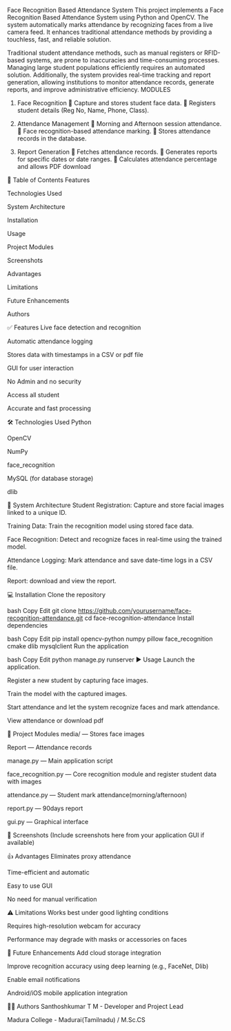 Face Recognition Based Attendance System
This project implements a Face Recognition Based Attendance System using Python and OpenCV. The system automatically marks attendance by recognizing faces from a live camera feed. It enhances traditional attendance methods by providing a touchless, fast, and reliable solution.

Traditional student attendance methods, such as manual registers or RFID-based systems, are prone to inaccuracies and time-consuming processes. Managing large student populations efficiently requires an automated solution. 
Additionally, the system provides real-time tracking and report generation, allowing institutions to monitor attendance records, generate reports, and improve administrative efficiency. 
MODULES 
1. Face Recognition 
 Capture and stores student face data. 
 Registers student details (Reg No, Name, Phone, Class).

2. Attendance Management 
 Morning and Afternoon session attendance. 
 Face recognition-based attendance marking. 
 Stores attendance records in the database. 

3. Report Generation 
 Fetches attendance records. 
 Generates reports for specific dates or date ranges. 
 Calculates attendance percentage and allows PDF download

📘 Table of Contents
Features

Technologies Used

System Architecture

Installation

Usage

Project Modules

Screenshots

Advantages

Limitations

Future Enhancements

Authors

✅ Features
Live face detection and recognition

Automatic attendance logging

Stores data with timestamps in a CSV or pdf file

GUI for user interaction

No Admin and no security

Access all student 

Accurate and fast processing

🛠️ Technologies Used
Python

OpenCV

NumPy

face_recognition

MySQL (for database storage)

dlib

🧩 System Architecture
Student Registration: Capture and store facial images linked to a unique ID.

Training Data: Train the recognition model using stored face data.

Face Recognition: Detect and recognize faces in real-time using the trained model.

Attendance Logging: Mark attendance and save date-time logs in a CSV file.

Report: download and view the report.

💻 Installation
Clone the repository

bash
Copy
Edit
git clone https://github.com/yourusername/face-recognition-attendance.git
cd face-recognition-attendance
Install dependencies

bash
Copy
Edit
pip install opencv-python numpy pillow face_recognition cmake dlib mysqlclient
Run the application

bash
Copy
Edit
python manage.py runserver
▶️ Usage
Launch the application.

Register a new student by capturing face images.

Train the model with the captured images.

Start attendance and let the system recognize faces and mark attendance.

View attendance or download pdf

📂 Project Modules
media/ — Stores face images

Report — Attendance records

manage.py — Main application script

face_recognition.py — Core recognition module and register student data with images

attendance.py — Student mark attendance(morning/afternoon)

report.py — 90days report 

gui.py — Graphical interface

📸 Screenshots
(Include screenshots here from your application GUI if available)

👍 Advantages
Eliminates proxy attendance

Time-efficient and automatic

Easy to use GUI

No need for manual verification

⚠️ Limitations
Works best under good lighting conditions

Requires high-resolution webcam for accuracy

Performance may degrade with masks or accessories on faces

🔮 Future Enhancements
Add cloud storage integration

Improve recognition accuracy using deep learning (e.g., FaceNet, Dlib)

Enable email notifications

Android/iOS mobile application integration

👨‍💻 Authors
Santhoshkumar T M - Developer and Project Lead

Madura College - Madurai(Tamilnadu) / M.Sc.CS

